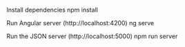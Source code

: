 Install dependencies
npm install



Run Angular server (http://localhost:4200)
ng serve


Run the JSON server (http://localhost:5000)
npm run server

